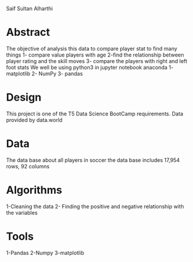 Saif Sultan Alharthi

# Abstract
The objective of analysis this data to compare player stat to find many things 
1- compare value players with age
2-find the relationship between player rating and the skill moves
3- compare the players with right and left foot stats
We well be using python3 in jupyter notebook anaconda 
1- matplotlib
2- NumPy 
3- pandas
# Design
This project is one of the T5 Data Science BootCamp requirements. Data provided by data.world 
# Data 
The data base about all players in soccer the data base includes 17,954 rows, 92 columns
# Algorithms
1-Cleaning the data 
2- Finding the positive and negative relationship with the variables
# Tools
1-Pandas 
2-Numpy
3-matplotlib
